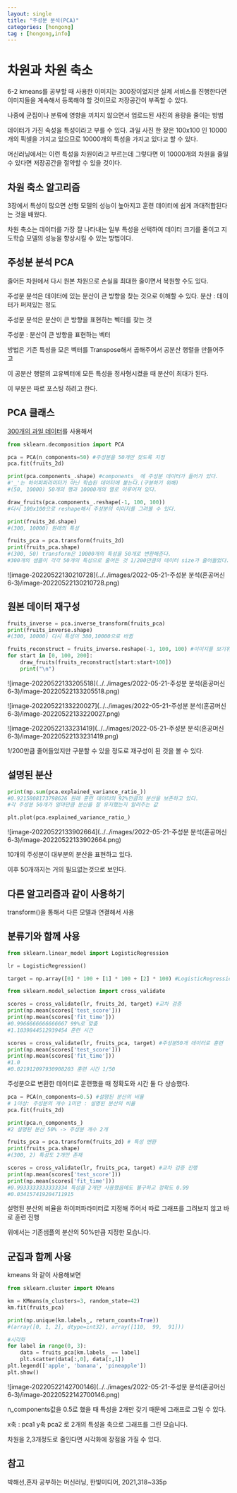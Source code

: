 ```yaml
---
layout: single
title: "주성분 분석(PCA)"
categories: [hongong]
tag : [hongong,info]
---
```


# 차원과 차원 축소

6-2 kmeans를 공부할 때 사용한 이미지는 300장이었지만 실제 서비스를 진행한다면 이미지들을 계속해서 등록해야 할 것이므로 저장공간이 부족할 수 있다.

나중에 군집이나 분류에 영향을 끼치지 않으면서 업로드된 사진의 용량을 줄이는 방법



데이터가 가진 속성을 특성이라고 부를 수 있다. 과일 사진 한 장은 100x100 인 10000개의 픽셀을 가지고 있으므로 10000개의 특성을 가지고 있다고 할 수 있다.

머신러닝에서는 이런 특성을 차원이라고 부르는데 그렇다면 이 10000개의 차원을 줄일 수 있다면 저장공간을 절약할 수 있을 것이다.



## 차원 축소 알고리즘

3장에서 특성이 많으면 선형 모델의 성능이 높아지고 훈련 데이터에 쉽게 과대적합된다는 것을 배웠다.

차원 축소는  데이터를 가장 잘 나타내는 일부 특성을 선택하여 데이터 크기를 줄이고 지도학습 모델의 성능을 향상시킬 수 있는 방법이다.



## 주성분 분석 PCA

줄어든 차원에서 다시 원본 차원으로 손실을 최대한 줄이면서 복원할 수도 있다.

주성분 분석은 데이터에 있는 분산이 큰 방향을 찾는 것으로 이해할 수 있다. 분산 : 데이터가 퍼져있는 정도

주성분 분석은 분산이 큰 방향을 표현하는 벡터를 찾는 것

주성분 : 분산이 큰 방향을 표현하는 벡터

방법은 기존 특성을 모은 벡터를 Transpose해서 곱해주어서 공분산 행렬을 만들어주고

이 공분산 행렬의 고유벡터에 모든 특성을 정사형시켰을 때 분산이 최대가 된다.

이 부분은 따로 포스팅 하려고 한다.



## PCA 클래스

[300개의 과일 데이터](https://bit.ly/fruits_300_data)를 사용해서 

```python
from sklearn.decomposition import PCA

pca = PCA(n_components=50) #주성분을 50개만 찾도록 지정
pca.fit(fruits_2d)

print(pca.components_.shape) #components_ 에 주성분 데이터가 들어가 있다.
#'_'는 하이퍼파라미터가 아닌 학습된 데이터에 붙는다.(구분하기 위해)
#(50, 10000) 50개의 행과 10000개의 열로 이루어져 있다.

draw_fruits(pca.components_.reshape(-1, 100, 100))
#다시 100x100으로 reshape해서 주성분의 이미지를 그려볼 수 있다.

print(fruits_2d.shape)
#(300, 10000) 원래의 특성

fruits_pca = pca.transform(fruits_2d) 
print(fruits_pca.shape)
#(300, 50) transform은 10000개의 특성을 50개로 변환해준다.
#300개의 샘플이 각각 50개의 특성으로 줄어든 것 1/200만큼의 데이터 size가 줄어들었다.
```

![image-20220522130210728](../../images/2022-05-21-주성분 분석(혼공머신6-3)/image-20220522130210728.png)



## 원본 데이터 재구성

```python
fruits_inverse = pca.inverse_transform(fruits_pca)
print(fruits_inverse.shape)
#(300, 10000) 다시 특성이 300,10000으로 바뀜

fruits_reconstruct = fruits_inverse.reshape(-1, 100, 100) #이미지를 보기위해 reshape
for start in [0, 100, 200]:
    draw_fruits(fruits_reconstruct[start:start+100])
    print("\n")
```



![image-20220522133205518](../../images/2022-05-21-주성분 분석(혼공머신6-3)/image-20220522133205518.png)



![image-20220522133220027](../../images/2022-05-21-주성분 분석(혼공머신6-3)/image-20220522133220027.png)



![image-20220522133231419](../../images/2022-05-21-주성분 분석(혼공머신6-3)/image-20220522133231419.png)



1/200만큼 줄어들었지만 구분할 수 있을 정도로 재구성이 된 것을 볼 수 있다.



## 설명된 분산

```python
print(np.sum(pca.explained_variance_ratio_))
#0.9215808173798626 원래 훈련 데이터의 92%만큼의 분산을 보존하고 있다.
#각 주성분 50개가 얼마만큼 분산을 잘 유지했는지 알려주는 값

plt.plot(pca.explained_variance_ratio_)
```

![image-20220522133902664](../../images/2022-05-21-주성분 분석(혼공머신6-3)/image-20220522133902664.png)



10개의 주성분이 대부분의 분산을 표현하고 있다.

이후 50개까지는 거의 필요없는것으로 보인다.



## 다른 알고리즘과 같이 사용하기

transform()을 통해서 다른 모델과 연결해서 사용



## 분류기와 함께 사용



```python
from sklearn.linear_model import LogisticRegression

lr = LogisticRegression()

target = np.array([0] * 100 + [1] * 100 + [2] * 100) #LogisticRegression사용하기 위해 타겟 설정

from sklearn.model_selection import cross_validate

scores = cross_validate(lr, fruits_2d, target) #교차 검증
print(np.mean(scores['test_score']))
print(np.mean(scores['fit_time']))
#0.9966666666666667 99%로 맞춤
#1.1039844512939454 훈련 시간

scores = cross_validate(lr, fruits_pca, target) #주성분50개 데이터로 훈련
print(np.mean(scores['test_score'])) 
print(np.mean(scores['fit_time']))
#1.0
#0.021912097930908203 훈련 시간 1/50
```

주성분으로 변환한 데이터로 훈련했을 때 정확도와 시간 둘 다 상승했다.



```python
pca = PCA(n_components=0.5) #설명된 분산의 비율
# 1이상: 주성분의 개수 1미만 : 설명된 분산의 비율
pca.fit(fruits_2d)

print(pca.n_components_)
#2 설명된 분산 50% -> 주성분 개수 2개

fruits_pca = pca.transform(fruits_2d) # 특성 변환
print(fruits_pca.shape)
#(300, 2) 특성도 2개만 존재

scores = cross_validate(lr, fruits_pca, target) #교차 검증 진행
print(np.mean(scores['test_score']))
print(np.mean(scores['fit_time']))
#0.9933333333333334 특성을 2개만 사용했음에도 불구하고 정확도 0.99
#0.034157419204711915
```

설명된 분산의 비율을 하이퍼파라미터로 지정해 주어서 따로 그래프를 그려보지 않고 바로 훈련 진행

위에서는 기존샘플의 분산의 50%만큼 지정한 모습니다.



## 군집과 함께 사용 

kmeans 와 같이 사용해보면



```python
from sklearn.cluster import KMeans

km = KMeans(n_clusters=3, random_state=42)
km.fit(fruits_pca)

print(np.unique(km.labels_, return_counts=True))
#(array([0, 1, 2], dtype=int32), array([110,  99,  91]))

#시각화
for label in range(0, 3):
    data = fruits_pca[km.labels_ == label]
    plt.scatter(data[:,0], data[:,1])
plt.legend(['apple', 'banana', 'pineapple'])
plt.show()
```



![image-20220522142700146](../../images/2022-05-21-주성분 분석(혼공머신6-3)/image-20220522142700146.png)

n_components값을 0.5로 했을 때 특성을 2개만 갖기 때문에 그래프로 그릴 수 있다.

x축 : pca1 y축 pca2 로 2개의 특성을 축으로 그래프를 그린 모습니다.

차원을 2,3개정도로 줄인다면 시각화에 장점을 가질 수 있다.



## 참고

박해선,혼자 공부하는 머신러닝, 한빛미디어, 2021,318~335p
